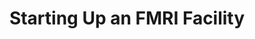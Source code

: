 ---
title: "Starting Up an FMRI Facility"
project_id: 
conference_id: ""
presenters:
   - peter_bandettini
summary: "<p>Key Laboratory of Cognitive Science, Chinese Academy of Sciences</p>"
file: /assets/presentations/T123.ppt
filename: T123.ppt
layout: presentation
---